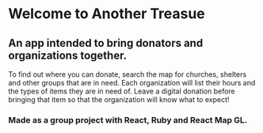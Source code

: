 # Welcome to Another Treasue
## An app intended to bring donators and organizations together. 

To find out where you can donate, search the map for churches, shelters and other groups that are in need. Each organization will list their hours and the types of items they are in need of. Leave a digital donation before bringing that item so that the organization will know what to expect! 

### Made as a group project with React, Ruby and React Map GL.